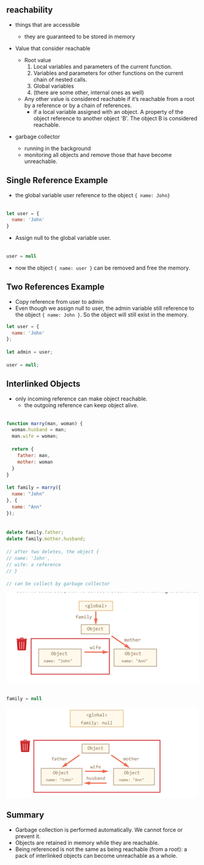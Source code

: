 ## reachability
* things that are accessible
  * they are guaranteed to be stored in memory

* Value that consider reachable
  * Root value
    1. Local variables and parameters of the current function.
    2. Variables and parameters for other functions on the current chain of nested calls.
    3. Global variables
    4. (there are some other, internal ones as well)
  * Any other value is considered reachable if it’s reachable from a root by a reference or by a chain of references.
    * if a local variable assigned with an object. A property of the object reference to another object 'B'. The object B is considered reachable.

* garbage collector
  * running in the background
  * monitoring all objects and remove those that have become unreachable.

## Single Reference Example

* the global variable user reference to the object `{ name: John}`

```js

let user = {
  name: 'John'
}

```

* Assign null to the global variable user.

```js

user = null

```

* now the object `{ name: user }` can be removed and free the memory.


## Two References Example

* Copy reference from user to admin
* Even though we assign null to user, the admin variable still reference to the object `{ name: John }`. So the object will still exist in the memory.

```js
let user = {
  name: 'John'
};

let admin = user;

user = null;


```

## Interlinked Objects
* only incoming reference can make object reachable.
  * the outgoing reference can keep object alive.

```js

function marry(man, woman) {
  woman.husband = man;
  man.wife = woman;

  return {
    father: man,
    mother: woman
  }
}

let family = marry({
  name: "John"
}, {
  name: "Ann"
});


delete family.father;
delete family.mother.husband;

// after two deletes, the object {
// name: 'John',
// wife: a reference
// }

// can be collect by garbage collector
```

<img src="./assets/garbage_collector_01.png">

```js

family = null

```

<img src="./assets/garbage_collection_02.png">

## Summary

* Garbage collection is performed automatically. We cannot force or prevent it.
* Objects are retained in memory while they are reachable.
* Being referenced is not the same as being reachable (from a root): a pack of interlinked objects can become unreachable as a whole.

